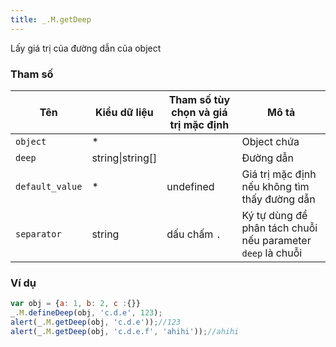 ```yaml
---
title: _.M.getDeep
---
```


Lấy giá trị của đường dẫn của object

### Tham số
<table class="table table-striped">
    <thead>
    <tr>
        <th>Tên</th>
        <th>Kiểu dữ liệu</th>
        <th>Tham số tùy chọn và giá trị mặc định</th>
        <th>Mô tả</th>
    </tr>
    </thead>
    <tbody>
    <tr>
        <td><code>object</code></td>
        <td>*</td>
        <td></td>
        <td>Object chứa</td>
    </tr>
    <tr>
        <td><code>deep</code></td>
        <td>string|string[]</td>
        <td></td>
        <td>Đường dẫn</td>
    </tr>
    <tr>
        <td><code>default_value</code></td>
        <td>*</td>
        <td>undefined</td>
        <td>Giá trị mặc định nếu không tìm thấy đường dẫn</td>
    </tr>
    <tr>
        <td><code>separator</code></td>
        <td>string</td>
        <td>dấu chấm <code>.</code></td>
        <td>Ký tự dùng để phân tách chuỗi nếu parameter <code>deep</code> là chuỗi</td>
    </tr>
    </tbody>
</table>

### Ví dụ
```js
var obj = {a: 1, b: 2, c :{}}
_.M.defineDeep(obj, 'c.d.e', 123);
alert(_.M.getDeep(obj, 'c.d.e'));//123
alert(_.M.getDeep(obj, 'c.d.e.f', 'ahihi'));//ahihi
```
